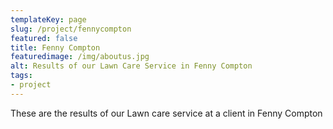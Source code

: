```yaml
---
templateKey: page
slug: /project/fennycompton
featured: false
title: Fenny Compton
featuredimage: /img/aboutus.jpg
alt: Results of our Lawn Care Service in Fenny Compton
tags:
- project
---
```

These are the results of our Lawn care service at a client in Fenny Compton


